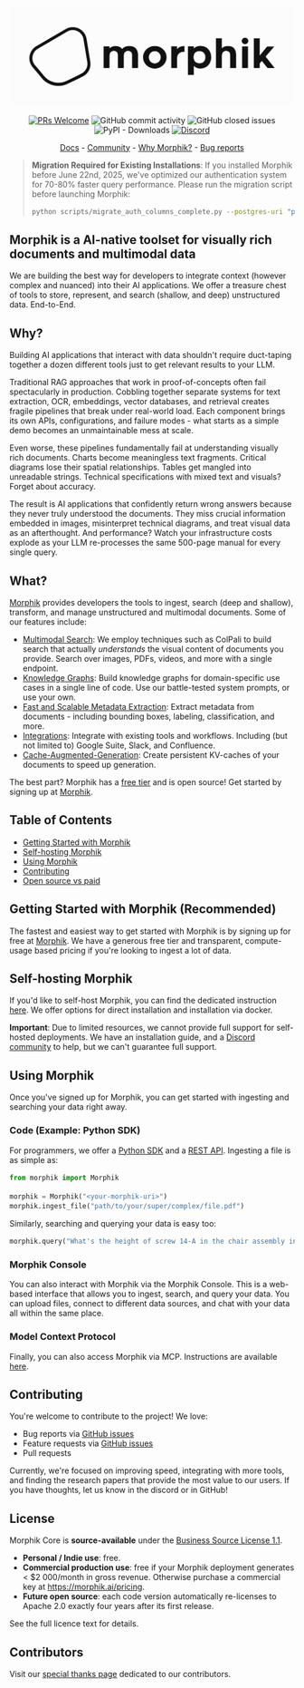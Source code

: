 <p align="center">
  <img alt="Morphik Logo" src="assets/morphik_logo.png">
</p>
<p align="center">
  <a href='http://makeapullrequest.com'><img alt='PRs Welcome' src='https://img.shields.io/badge/PRs-welcome-brightgreen.svg?style=shields'/></a>
  <img alt="GitHub commit activity" src="https://img.shields.io/github/commit-activity/m/morphik-org/morphik-core"/>
  <img alt="GitHub closed issues" src="https://img.shields.io/github/issues-closed/morphik-org/morphik-core"/>
  <img alt="PyPI - Downloads" src="https://img.shields.io/pypi/dm/morphik">
  <a href="https://discord.gg/BwMtv3Zaju"><img alt="Discord" src="https://img.shields.io/discord/1336524712817332276?logo=discord&label=discord"></a>
</p>

<!-- add a roadmap! - <a href="https://morphik.ai/roadmap">Roadmap</a> - -->
<!-- Add a changelog! - <a href="https://morphik.ai/changelog">Changelog</a> -->

<p align="center">
  <a href="https://morphik.ai/docs">Docs</a> - <a href="https://discord.gg/BwMtv3Zaju">Community</a> - <a href="https://morphik.ai/docs/blogs/gpt-vs-morphik-multimodal">Why Morphik?</a> - <a href="https://github.com/morphik-org/morphik-core/issues/new?assignees=&labels=bug&template=bug_report.md">Bug reports</a>
</p>

> **Migration Required for Existing Installations**: If you installed Morphik before June 22nd, 2025, we've optimized our authentication system for 70-80% faster query performance. Please run the migration script before launching Morphik:
> ```bash
> python scripts/migrate_auth_columns_complete.py --postgres-uri "postgresql+asyncpg://user:pass@host:port/db"
> ```

## Morphik is a AI-native toolset for visually rich documents and multimodal data

We are building the best way for developers to integrate context (however complex and nuanced) into their AI applications. We offer a treasure chest of tools to store, represent, and search (shallow, and deep) unstructured data. End-to-End.

## Why?

Building AI applications that interact with data shouldn't require duct-taping together a dozen different tools just to get relevant results to your LLM.

Traditional RAG approaches that work in proof-of-concepts often fail spectacularly in production. Cobbling together separate systems for text extraction, OCR, embeddings, vector databases, and retrieval creates fragile pipelines that break under real-world load. Each component brings its own APIs, configurations, and failure modes - what starts as a simple demo becomes an unmaintainable mess at scale.

Even worse, these pipelines fundamentally fail at understanding visually rich documents. Charts become meaningless text fragments. Critical diagrams lose their spatial relationships. Tables get mangled into unreadable strings. Technical specifications with mixed text and visuals? Forget about accuracy.

The result is AI applications that confidently return wrong answers because they never truly understood the documents. They miss crucial information embedded in images, misinterpret technical diagrams, and treat visual data as an afterthought. And performance? Watch your infrastructure costs explode as your LLM re-processes the same 500-page manual for every single query.

## What?
[Morphik](https://morphik.ai) provides developers the tools to ingest, search (deep and shallow), transform, and manage unstructured and multimodal documents. Some of our features include:

- [Multimodal Search](https://morphik.ai/docs/concepts/colpali): We employ techniques such as ColPali to build search that actually *understands* the visual content of documents you provide. Search over images, PDFs, videos, and more with a single endpoint.
- [Knowledge Graphs](https://morphik.ai/docs/concepts/knowledge-graphs): Build knowledge graphs for domain-specific use cases in a single line of code. Use our battle-tested system prompts, or use your own.
- [Fast and Scalable Metadata Extraction](https://morphik.ai/docs/concepts/rules-processing): Extract metadata from documents - including bounding boxes, labeling, classification, and more.
- [Integrations](https://morphik.ai/docs/integrations): Integrate with existing tools and workflows. Including (but not limited to) Google Suite, Slack, and Confluence.
- [Cache-Augmented-Generation](https://morphik.ai/docs/python-sdk/create_cache): Create persistent KV-caches of your documents to speed up generation.

The best part? Morphik has a [free tier](https://www.morphik.ai/pricing) and is open source! Get started by signing up at [Morphik](https://www.morphik.ai/signup).

## Table of Contents
- [Getting Started with Morphik](#getting-started-with-morphik-recommended)
- [Self-hosting Morphik](#self-hosting-the-open-source-version)
- [Using Morphik](#using-morphik)
- [Contributing](#contributing)
- [Open source vs paid](#License)

## Getting Started with Morphik (Recommended)

The fastest and easiest way to get started with Morphik is by signing up for free at [Morphik](https://www.morphik.ai/signup). We have a generous free tier and transparent, compute-usage based pricing if you're looking to ingest a lot of data.

## Self-hosting Morphik
If you'd like to self-host Morphik, you can find the dedicated instruction [here](https://morphik.ai/docs/getting-started). We offer options for direct installation and installation via docker.

**Important**: Due to limited resources, we cannot provide full support for self-hosted deployments. We have an installation guide, and a [Discord community](https://discord.gg/BwMtv3Zaju) to help, but we can't guarantee full support.

## Using Morphik

Once you've signed up for Morphik, you can get started with ingesting and searching your data right away.


### Code (Example: Python SDK)
For programmers, we offer a [Python SDK](https://morphik.ai/docs/python-sdk/morphik) and a [REST API](https://morphik.ai/docs/api-reference/health-check). Ingesting a file is as simple as:

```python
from morphik import Morphik

morphik = Morphik("<your-morphik-uri>")
morphik.ingest_file("path/to/your/super/complex/file.pdf")
```

Similarly, searching and querying your data is easy too:

```python
morphik.query("What's the height of screw 14-A in the chair assembly instructions?")
```

### Morphik Console

You can also interact with Morphik via the Morphik Console. This is a web-based interface that allows you to ingest, search, and query your data. You can upload files, connect to different data sources, and chat with your data all within the same place.

### Model Context Protocol

Finally, you can also access Morphik via MCP. Instructions are available [here](https://morphik.ai/docs/using-morphik/mcp).


## Contributing
You're welcome to contribute to the project! We love:
- Bug reports via [GitHub issues](https://github.com/morphik-org/morphik-core/issues)
- Feature requests via [GitHub issues](https://github.com/morphik-org/morphik-core/issues)
- Pull requests

Currently, we're focused on improving speed, integrating with more tools, and finding the research papers that provide the most value to our users. If you have thoughts, let us know in the discord or in GitHub!

## License

Morphik Core is **source-available** under the [Business Source License 1.1](./LICENSE).

- **Personal / Indie use**: free.
- **Commercial production use**: free if your Morphik deployment generates < $2 000/month in gross revenue.
  Otherwise purchase a commercial key at <https://morphik.ai/pricing>.
- **Future open source**: each code version automatically re-licenses to Apache 2.0 exactly four years after its first release.

See the full licence text for details.


## Contributors

Visit our [special thanks page](https://morphik.ai/docs/special-thanks) dedicated to our contributors.
